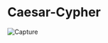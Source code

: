 ﻿# Caesar-Cypher
![Capture](https://user-images.githubusercontent.com/114987949/193793866-6eb9f1ad-067b-45c0-9df9-503ce06cf832.PNG)
